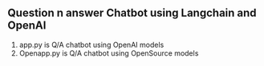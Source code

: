 ## Question n answer Chatbot using Langchain and OpenAI
1. app.py is Q/A chatbot using OpenAI models
2. Openapp.py is Q/A chatbot using OpenSource models